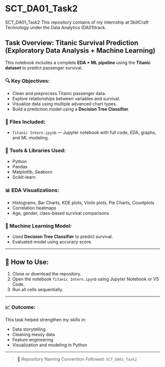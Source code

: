 # SCT_DA01_Task2
SCT_DA01_Task2  This repository contains of my internship at SkillCraft Technology under the Data Analytics (DA01)track.

## Task Overview: Titanic Survival Prediction (Exploratory Data Analysis + Machine Learning)

This notebook includes a complete **EDA + ML pipeline** using the **Titanic dataset** to predict passenger survival.

### 🔍 Key Objectives:
- Clean and preprocess Titanic passenger data.
- Explore relationships between variables and survival.
- Visualize data using multiple advanced chart types.
- Build a prediction model using a **Decision Tree Classifier**.

### 📁 Files Included:
- `Titanic Intern.ipynb` — Jupyter notebook with full code, EDA, graphs, and ML modeling.

### 🧰 Tools & Libraries Used:
- Python
- Pandas
- Matplotlib, Seaborn
- Scikit-learn

### 📊 EDA Visualizations:
- Histograms, Bar Charts, KDE plots, Violin plots, Pie Charts, Countplots
- Correlation heatmaps
- Age, gender, class-based survival comparisons

### 🧠 Machine Learning Model:
- Used **Decision Tree Classifier** to predict survival.
- Evaluated model using accuracy score.

---

## 📌 How to Use:
1. Clone or download the repository.
2. Open the notebook `Titanic Intern.ipynb` using Jupyter Notebook or VS Code.
3. Run all cells sequentially.

---

### 📈 Outcome:
This task helped strengthen my skills in:
- Data storytelling
- Cleaning messy data
- Feature engineering
- Visualization and modeling in Python

---

> 📂 Repository Naming Convention Followed: `SCT_DA01_Task2`

